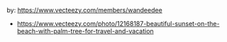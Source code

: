 by: https://www.vecteezy.com/members/wandeedee
- https://www.vecteezy.com/photo/12168187-beautiful-sunset-on-the-beach-with-palm-tree-for-travel-and-vacation
